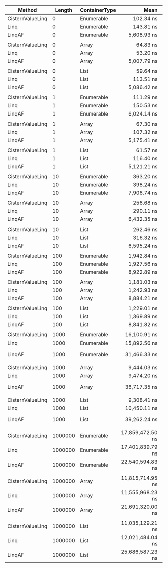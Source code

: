 ﻿|           Method |  Length | ContainerType |             Mean |          Error |           StdDev |           Median | Ratio | RatioSD |    Gen 0 |    Gen 1 |    Gen 2 |  Allocated |
|----------------- |-------- |-------------- |-----------------:|---------------:|-----------------:|-----------------:|------:|--------:|---------:|---------:|---------:|-----------:|
| CisternValueLinq |       0 |    Enumerable |        102.34 ns |       0.556 ns |         0.493 ns |        102.24 ns |  0.71 |    0.00 |   0.0191 |        - |        - |       80 B |
|             Linq |       0 |    Enumerable |        143.81 ns |       0.247 ns |         0.219 ns |        143.78 ns |  1.00 |    0.00 |   0.0477 |        - |        - |      200 B |
|           LinqAF |       0 |    Enumerable |      5,608.93 ns |     110.743 ns |       238.386 ns |      5,600.00 ns | 39.24 |    1.24 |        - |        - |        - |       80 B |
|                  |         |               |                  |                |                  |                  |       |         |          |          |          |            |
| CisternValueLinq |       0 |         Array |         64.83 ns |       0.128 ns |         0.100 ns |         64.79 ns |  1.22 |    0.00 |   0.0076 |        - |        - |       32 B |
|             Linq |       0 |         Array |         53.20 ns |       0.117 ns |         0.091 ns |         53.23 ns |  1.00 |    0.00 |   0.0076 |        - |        - |       32 B |
|           LinqAF |       0 |         Array |      5,007.79 ns |      85.085 ns |       218.106 ns |      5,000.00 ns | 96.49 |    4.02 |        - |        - |        - |       32 B |
|                  |         |               |                  |                |                  |                  |       |         |          |          |          |            |
| CisternValueLinq |       0 |          List |         59.64 ns |       0.598 ns |         0.530 ns |         59.84 ns |  0.53 |    0.00 |   0.0076 |        - |        - |       32 B |
|             Linq |       0 |          List |        113.51 ns |       0.102 ns |         0.090 ns |        113.52 ns |  1.00 |    0.00 |   0.0440 |        - |        - |      184 B |
|           LinqAF |       0 |          List |      5,086.42 ns |     107.491 ns |       283.175 ns |      5,000.00 ns | 45.12 |    1.38 |        - |        - |        - |       72 B |
|                  |         |               |                  |                |                  |                  |       |         |          |          |          |            |
| CisternValueLinq |       1 |    Enumerable |        111.29 ns |       1.044 ns |         0.925 ns |        110.69 ns |  0.74 |    0.01 |   0.0191 |        - |        - |       80 B |
|             Linq |       1 |    Enumerable |        150.53 ns |       0.227 ns |         0.177 ns |        150.53 ns |  1.00 |    0.00 |   0.0477 |        - |        - |      200 B |
|           LinqAF |       1 |    Enumerable |      6,024.14 ns |     240.897 ns |       659.451 ns |      5,800.00 ns | 42.13 |    4.26 |        - |        - |        - |       80 B |
|                  |         |               |                  |                |                  |                  |       |         |          |          |          |            |
| CisternValueLinq |       1 |         Array |         67.30 ns |       0.201 ns |         0.157 ns |         67.25 ns |  0.63 |    0.00 |   0.0076 |        - |        - |       32 B |
|             Linq |       1 |         Array |        107.32 ns |       0.124 ns |         0.116 ns |        107.33 ns |  1.00 |    0.00 |   0.0324 |        - |        - |      136 B |
|           LinqAF |       1 |         Array |      5,175.41 ns |      89.582 ns |       202.201 ns |      5,100.00 ns | 48.77 |    2.41 |        - |        - |        - |       64 B |
|                  |         |               |                  |                |                  |                  |       |         |          |          |          |            |
| CisternValueLinq |       1 |          List |         61.57 ns |       0.589 ns |         0.492 ns |         61.71 ns |  0.53 |    0.00 |   0.0076 |        - |        - |       32 B |
|             Linq |       1 |          List |        116.40 ns |       0.238 ns |         0.186 ns |        116.39 ns |  1.00 |    0.00 |   0.0439 |        - |        - |      184 B |
|           LinqAF |       1 |          List |      5,121.21 ns |     101.905 ns |       240.202 ns |      5,100.00 ns | 44.32 |    1.52 |        - |        - |        - |       72 B |
|                  |         |               |                  |                |                  |                  |       |         |          |          |          |            |
| CisternValueLinq |      10 |    Enumerable |        363.20 ns |       0.537 ns |         0.419 ns |        363.15 ns |  0.91 |    0.01 |   0.0896 |        - |        - |      376 B |
|             Linq |      10 |    Enumerable |        398.24 ns |       4.725 ns |         4.640 ns |        395.25 ns |  1.00 |    0.00 |   0.1183 |        - |        - |      496 B |
|           LinqAF |      10 |    Enumerable |      7,906.74 ns |     701.334 ns |     1,943.392 ns |      7,000.00 ns | 23.25 |    6.93 |        - |        - |        - |      376 B |
|                  |         |               |                  |                |                  |                  |       |         |          |          |          |            |
| CisternValueLinq |      10 |         Array |        256.68 ns |       2.203 ns |         2.061 ns |        256.99 ns |  0.89 |    0.01 |   0.0782 |        - |        - |      328 B |
|             Linq |      10 |         Array |        290.11 ns |       0.278 ns |         0.247 ns |        290.10 ns |  1.00 |    0.00 |   0.1030 |        - |        - |      432 B |
|           LinqAF |      10 |         Array |      6,432.35 ns |     128.074 ns |       306.858 ns |      6,400.00 ns | 22.36 |    0.78 |        - |        - |        - |      360 B |
|                  |         |               |                  |                |                  |                  |       |         |          |          |          |            |
| CisternValueLinq |      10 |          List |        262.46 ns |       0.331 ns |         0.276 ns |        262.52 ns |  0.83 |    0.00 |   0.0782 |        - |        - |      328 B |
|             Linq |      10 |          List |        316.32 ns |       0.470 ns |         0.416 ns |        316.48 ns |  1.00 |    0.00 |   0.1144 |        - |        - |      480 B |
|           LinqAF |      10 |          List |      6,595.24 ns |     206.480 ns |       554.696 ns |      6,400.00 ns | 21.63 |    2.20 |        - |        - |        - |      368 B |
|                  |         |               |                  |                |                  |                  |       |         |          |          |          |            |
| CisternValueLinq |     100 |    Enumerable |      1,942.84 ns |      15.364 ns |        14.372 ns |      1,934.31 ns |  1.01 |    0.01 |   0.5341 |        - |        - |     2240 B |
|             Linq |     100 |    Enumerable |      1,927.56 ns |       1.459 ns |         1.293 ns |      1,927.74 ns |  1.00 |    0.00 |   0.5608 |        - |        - |     2360 B |
|           LinqAF |     100 |    Enumerable |      8,922.89 ns |     177.596 ns |       474.040 ns |      8,800.00 ns |  4.76 |    0.32 |        - |        - |        - |     2240 B |
|                  |         |               |                  |                |                  |                  |       |         |          |          |          |            |
| CisternValueLinq |     100 |         Array |      1,181.03 ns |       1.974 ns |         1.541 ns |      1,180.61 ns |  0.95 |    0.00 |   0.5226 |        - |        - |     2192 B |
|             Linq |     100 |         Array |      1,242.93 ns |       1.536 ns |         1.362 ns |      1,243.38 ns |  1.00 |    0.00 |   0.5474 |        - |        - |     2296 B |
|           LinqAF |     100 |         Array |      8,884.21 ns |     176.193 ns |       383.028 ns |      8,700.00 ns |  7.28 |    0.44 |        - |        - |        - |     2224 B |
|                  |         |               |                  |                |                  |                  |       |         |          |          |          |            |
| CisternValueLinq |     100 |          List |      1,229.01 ns |       2.145 ns |         1.675 ns |      1,228.98 ns |  0.90 |    0.00 |   0.5226 |        - |        - |     2192 B |
|             Linq |     100 |          List |      1,369.89 ns |       1.764 ns |         1.564 ns |      1,369.96 ns |  1.00 |    0.00 |   0.5589 |        - |        - |     2344 B |
|           LinqAF |     100 |          List |      8,841.82 ns |     167.174 ns |       356.262 ns |      8,800.00 ns |  6.58 |    0.29 |        - |        - |        - |     2232 B |
|                  |         |               |                  |                |                  |                  |       |         |          |          |          |            |
| CisternValueLinq |    1000 |    Enumerable |     16,100.91 ns |     106.177 ns |        99.318 ns |     16,078.29 ns |  1.01 |    0.01 |   3.9673 |        - |        - |    16648 B |
|             Linq |    1000 |    Enumerable |     15,892.56 ns |     117.132 ns |       109.565 ns |     15,910.47 ns |  1.00 |    0.00 |   3.9978 |   0.0305 |        - |    16768 B |
|           LinqAF |    1000 |    Enumerable |     31,466.33 ns |   1,408.652 ns |     4,109.103 ns |     29,500.00 ns |  1.98 |    0.24 |        - |        - |        - |    16648 B |
|                  |         |               |                  |                |                  |                  |       |         |          |          |          |            |
| CisternValueLinq |    1000 |         Array |      9,444.03 ns |      58.948 ns |        55.140 ns |      9,420.16 ns |  1.00 |    0.01 |   3.9673 |   0.0153 |        - |    16600 B |
|             Linq |    1000 |         Array |      9,474.20 ns |      13.877 ns |        12.981 ns |      9,468.86 ns |  1.00 |    0.00 |   3.9825 |        - |        - |    16704 B |
|           LinqAF |    1000 |         Array |     36,717.35 ns |   1,331.252 ns |     3,883.325 ns |     34,150.00 ns |  3.94 |    0.46 |        - |        - |        - |    16632 B |
|                  |         |               |                  |                |                  |                  |       |         |          |          |          |            |
| CisternValueLinq |    1000 |          List |      9,308.41 ns |      68.896 ns |        64.445 ns |      9,319.07 ns |  0.89 |    0.01 |   3.9673 |   0.0153 |        - |    16600 B |
|             Linq |    1000 |          List |     10,450.11 ns |      62.010 ns |        58.004 ns |     10,440.84 ns |  1.00 |    0.00 |   3.9978 |   0.0153 |        - |    16752 B |
|           LinqAF |    1000 |          List |     39,262.24 ns |   1,511.644 ns |     4,409.538 ns |     38,300.00 ns |  3.99 |    0.49 |        - |        - |        - |    16640 B |
|                  |         |               |                  |                |                  |                  |       |         |          |          |          |            |
| CisternValueLinq | 1000000 |    Enumerable | 17,859,472.50 ns | 346,767.406 ns |   324,366.446 ns | 17,733,771.88 ns |  1.03 |    0.02 | 531.2500 | 500.0000 | 500.0000 | 16777707 B |
|             Linq | 1000000 |    Enumerable | 17,401,839.79 ns |  79,388.620 ns |    74,260.165 ns | 17,421,321.88 ns |  1.00 |    0.00 | 531.2500 | 500.0000 | 500.0000 | 16777826 B |
|           LinqAF | 1000000 |    Enumerable | 22,540,594.83 ns | 450,469.869 ns |   988,792.282 ns | 22,945,150.00 ns |  1.32 |    0.06 |        - |        - |        - | 16777720 B |
|                  |         |               |                  |                |                  |                  |       |         |          |          |          |            |
| CisternValueLinq | 1000000 |         Array | 11,815,714.95 ns |  32,590.584 ns |    30,485.252 ns | 11,821,149.22 ns |  1.02 |    0.01 | 984.3750 | 953.1250 | 953.1250 | 16777628 B |
|             Linq | 1000000 |         Array | 11,555,968.23 ns |  50,117.318 ns |    46,879.770 ns | 11,574,679.69 ns |  1.00 |    0.00 | 984.3750 | 953.1250 | 953.1250 | 16777732 B |
|           LinqAF | 1000000 |         Array | 21,691,320.00 ns | 408,099.540 ns | 1,103,320.838 ns | 22,292,500.00 ns |  1.90 |    0.12 |        - |        - |        - | 16777704 B |
|                  |         |               |                  |                |                  |                  |       |         |          |          |          |            |
| CisternValueLinq | 1000000 |          List | 11,035,129.21 ns |  94,660.153 ns |    79,045.515 ns | 11,014,125.00 ns |  0.92 |    0.01 | 890.6250 | 859.3750 | 859.3750 | 16777634 B |
|             Linq | 1000000 |          List | 12,021,484.04 ns | 111,948.088 ns |    99,239.064 ns | 11,991,979.69 ns |  1.00 |    0.00 | 890.6250 | 859.3750 | 859.3750 | 16777785 B |
|           LinqAF | 1000000 |          List | 25,686,587.23 ns | 511,325.250 ns |   997,300.630 ns | 26,264,600.00 ns |  2.17 |    0.09 |        - |        - |        - | 16777712 B |